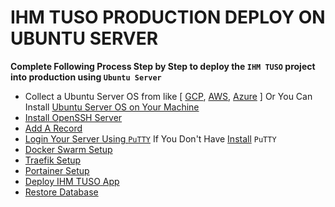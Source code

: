 # IHM TUSO PRODUCTION DEPLOY ON UBUNTU SERVER

**Complete Following Process Step by Step to deploy the `IHM TUSO` project into production using `Ubuntu Server`**

* Collect a Ubuntu Server OS from  like [ [GCP](https://cloud.google.com/), [AWS](https://aws.amazon.com/), [Azure](https://azure.microsoft.com/en-us/) ] Or You Can Install [Ubuntu Server OS on Your Machine](https://ubuntu.com/tutorials/install-ubuntu-server#1-overview)
* [Install OpenSSH Server](https://github.com/excelbd/IHM-TUSO-PRODUCTION-SETUP/wiki/Install-OpenSSH-Server)
* [Add A Record](https://github.com/excelbd/IHM-TUSO-PRODUCTION-SETUP/wiki/Add-A-Record)
* [Login Your Server Using `PuTTY`](https://github.com/excelbd/IHM-TUSO-PRODUCTION-SETUP/wiki/Login-Server-Using-PUTTY) If You Don't Have [Install](https://www.putty.org/) `PuTTY`
* [Docker Swarm Setup](https://github.com/excelbd/IHM-TUSO-PRODUCTION-SETUP/wiki/Docker-Swarm-Setup)
* [Traefik Setup](https://github.com/excelbd/IHM-TUSO-PRODUCTION-SETUP/wiki/Traefik-Setup)
* [Portainer Setup](https://github.com/excelbd/IHM-TUSO-PRODUCTION-SETUP/wiki/Portainer-Setup)
* [Deploy IHM TUSO App](https://github.com/excelbd/IHM-TUSO-PRODUCTION-SETUP/wiki/Deploy-IHM-TUSO-App)
* [Restore Database](https://github.com/excelbd/IHM-TUSO-PRODUCTION-SETUP/wiki/Restore-Database)
